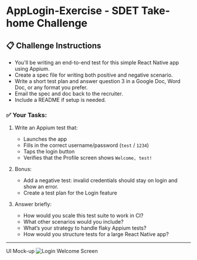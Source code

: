 # AppLogin-Exercise - SDET Take-home Challenge

## 📋 Challenge Instructions

   - You'll be writing an end-to-end test for this simple React Native app using Appium.
   - Create a spec file for writing both positive and negative scenario.
   - Write a short test plan and answer question 3 in a Google Doc, Word Doc, or any format you prefer.
   - Email the spec and doc back to the recruiter.
   - Include a README if setup is needed.

### ✅ Your Tasks:
1. Write an Appium test that:
   - Launches the app
   - Fills in the correct username/password (`test` / `1234`)
   - Taps the login button
   - Verifies that the Profile screen shows `Welcome, test!`

2. Bonus:
   - Add a negative test: invalid credentials should stay on login and show an error.
   - Create a test plan for the Login feature

3. Answer briefly:
   - How would you scale this test suite to work in CI?
   - What other scenarios would you include?
   - What’s your strategy to handle flaky Appium tests?
   - How would you structure tests for a large React Native app?

---

UI Mock-up
![Login   Welcome Screen](https://github.com/user-attachments/assets/d79748e6-b49c-4de3-a5cb-c1799a857e0d)
